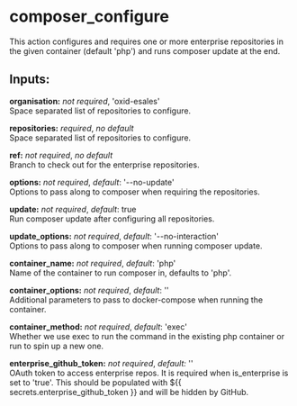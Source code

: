 # composer_configure
This action configures and requires one or more enterprise repositories in the
given container (default 'php') and runs composer update at the end.

## Inputs:
**organisation:** *not required*, 'oxid-esales'  
Space separated list of repositories to configure.

**repositories:** *required*, *no default*  
Space separated list of repositories to configure.

**ref:** *not required*, *no default*  
Branch to check out for the enterprise repositories.

**options:** *not required*, *default*: '--no-update'  
Options to pass along to composer when requiring the repositories.

**update:** *not required*, *default*: true  
Run composer update after configuring all repositories.

**update_options:** *not required*, *default*: '--no-interaction'  
Options to pass along to composer when running composer update.

**container_name:** *not required*, *default*: 'php'  
Name of the container to run composer in, defaults to 'php'.

**container_options:** *not required*, *default*: ''  
Additional parameters to pass to docker-compose when running the container.

**container_method:** *not required*, *default*: 'exec'  
Whether we use exec to run the command in the existing php container or run to spin up a new one.

**enterprise_github_token:** *not required*, *default:* ''  
OAuth token to access enterprise repos. It is required when is_enterprise is
set to 'true'. This should be populated with ${{ secrets.enterprise_github_token }}
and will be hidden by GitHub.